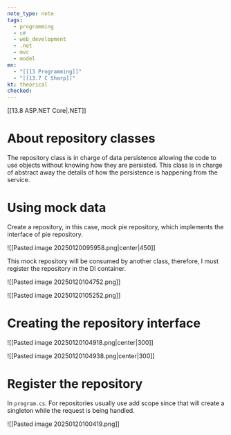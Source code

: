 ```yaml
---
note_type: note
tags:
  - programming
  - c#
  - web_development
  - .net
  - mvc
  - model
mn:
  - "[[13 Programming]]"
  - "[[13.7 C Sharp]]"
kt: theorical
checked:
---
```

[[13.8 ASP.NET Core|.NET]]

# About repository classes
The repository class is in charge of data persistence allowing the code to use objects without knowing how they are persisted. This class is in charge of abstract away the details of how the persistence is happening from the service. 
# Using mock data
Create a repository, in this case, mock pie repository, which implements the interface of pie repository. 

![[Pasted image 20250120095958.png|center|450]]

This mock repository will be consumed by another class, therefore, I must register the repository in the DI container. 

![[Pasted image 20250120104752.png]]

![[Pasted image 20250120105252.png]]


# Creating the repository interface
![[Pasted image 20250120104918.png|center|300]]


![[Pasted image 20250120104938.png|center|300]]


# Register the repository
In `program.cs`. For repositories usually use add scope since that will create a singleton while the request is being handled. 

![[Pasted image 20250120100419.png]]

